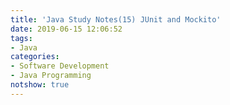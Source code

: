 ```yaml
---
title: 'Java Study Notes(15) JUnit and Mockito'
date: 2019-06-15 12:06:52
tags: 
- Java
categories: 
- Software Development
- Java Programming
notshow: true
---
```


